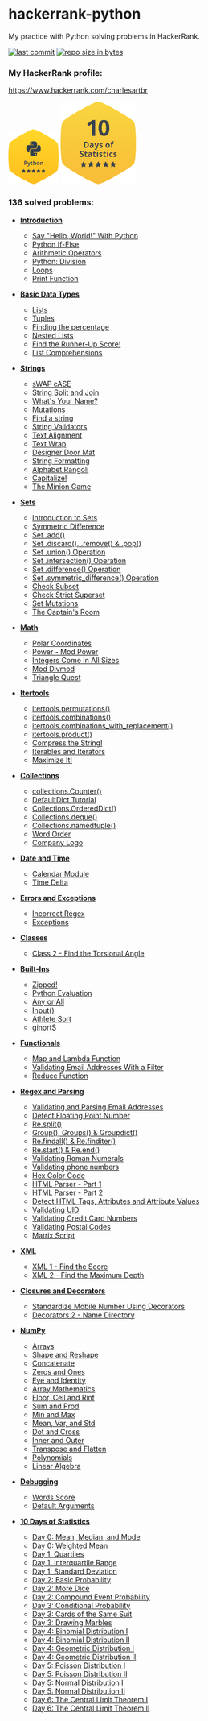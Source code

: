 # hackerrank-python

My practice with Python solving problems in HackerRank.

[![last commit](https://img.shields.io/github/last-commit/charlesartbr/hackerrank-python.svg)](https://github.com/charlesartbr/hackerrank-python) 
[![repo size in bytes](https://img.shields.io/github/repo-size/charlesartbr/hackerrank-python.svg)](https://github.com/charlesartbr/hackerrank-python) 

### My HackerRank profile:

https://www.hackerrank.com/charlesartbr

![Python](badges/python.png?s=5)
![10 Days of Statistics](badges/10-days-of-statistics.png?s=5)

### **136** solved problems:

- **[Introduction](introduction)**
    * [Say "Hello, World!" With Python](introduction/say-hello-world-with-python)
    * [Python If-Else](introduction/python-if-else)
    * [Arithmetic Operators](introduction/arithmetic-operators)
    * [Python: Division](introduction/python-division)
    * [Loops](introduction/loops)
    * [Print Function](introduction/python-print)

- **[Basic Data Types](basic-data-types)**
    * [Lists](basic-data-types/lists)
    * [Tuples](basic-data-types/tuples)
    * [Finding the percentage](basic-data-types/finding-the-percentage)
    * [Nested Lists](basic-data-types/nested-list)
    * [Find the Runner-Up Score!](basic-data-types/find-the-runner-up-score)
    * [List Comprehensions](basic-data-types/list-comprehensions)

- **[Strings](strings)**
  * [sWAP cASE](strings/swap-case)
  * [String Split and Join](strings/string-split-and-join)
  * [What's Your Name?](strings/whats-your-name)
  * [Mutations](strings/mutations)
  * [Find a string](strings/find-a-string)
  * [String Validators](strings/string-validators)
  * [Text Alignment](strings/text-alignment)
  * [Text Wrap](strings/text-wrap)
  * [Designer Door Mat](strings/designer-door-mat)
  * [String Formatting](strings/string-formatting)
  * [Alphabet Rangoli](strings/alphabet-rangoli)
  * [Capitalize!](strings/capitalize)
  * [The Minion Game](strings/the-minion-game)

- **[Sets](sets)**
  * [Introduction to Sets](sets/introduction-to-sets)
  * [Symmetric Difference](sets/symmetric-difference)
  * [Set .add()](sets/set-add)
  * [Set .discard(), .remove() & .pop()](sets/set-discard-remove-pop)
  * [Set .union() Operation](sets/set-union)
  * [Set .intersection() Operation](sets/set-intersection)
  * [Set .difference() Operation](sets/set-difference)
  * [Set .symmetric_difference() Operation](sets/set-symmetric-difference)
  * [Check Subset](sets/check-subset)
  * [Check Strict Superset](sets/check-strict-superset)
  * [Set Mutations](sets/set-mutations)
  * [The Captain's Room](sets/the-captains-room)

- **[Math](math)**
  * [Polar Coordinates](math/polar-coordinates)
  * [Power - Mod Power](math/power-mod-power) 
  * [Integers Come In All Sizes](math/integers-come-in-all-sizes)
  * [Mod Divmod](math/mod-divmod)
  * [Triangle Quest](math/triangle-quest)

- **[Itertools](itertools)**
  * [itertools.permutations()](itertools/permutations)
  * [itertools.combinations()](itertools/combinations)
  * [itertools.combinations_with_replacement()](itertools/combinations-with-replacement)
  * [itertools.product()](itertools/product)
  * [Compress the String!](itertools/compress-the-string)
  * [Iterables and Iterators](itertools/iterables-and-iterators)
  * [Maximize It!](itertools/maximize-it)
  
- **[Collections](collections)**
  * [collections.Counter()](collections/counter)
  * [DefaultDict Tutorial](collections/defaultdict-tutorial)
  * [Collections.OrderedDict()](collections/ordereddict)
  * [Collections.deque()](collections/deque)
  * [Collections.namedtuple()](collections/namedtuple)
  * [Word Order](collections/word-order)
  * [Company Logo](collections/company-logo)

- **[Date and Time](date-time)**
  * [Calendar Module](date-time/calendar-module)
  * [Time Delta](date-time/time-delta)

- **[Errors and Exceptions](errors-exceptions)**
  * [Incorrect Regex](errors-exceptions/incorrect-regex)
  * [Exceptions](errors-exceptions/exceptions)
- **[Classes](classes)**
  * [Class 2 - Find the Torsional Angle](classes/class-2-find-the-torsional-angle)

- **[Built-Ins](built-ins)**
  * [Zipped!](built-ins/zipped)
  * [Python Evaluation](built-ins/eval)
  * [Any or All](built-ins/any-or-all)
  * [Input()](built-ins/input)
  * [Athlete Sort](built-ins/athlete-sort)
  * [ginortS](built-ins/ginorts)

- **[Functionals](functionals)**
  * [Map and Lambda Function](functionals/map-and-lambda-expression)
  * [Validating Email Addresses With a Filter](functionals/validate-list-of-email-address-with-filter)
  * [Reduce Function](functionals/reduce-function)

- **[Regex and Parsing](regex-and-parsing)**
  * [Validating and Parsing Email Addresses](regex-and-parsing/validating-named-email-addresses)
  * [Detect Floating Point Number](regex-and-parsing/detect-floating-point-number)
  * [Re.split()](regex-and-parsing/re-split)
  * [Group(), Groups() & Groupdict()](regex-and-parsing/re-group-groups)
  * [Re.findall() & Re.finditer()](regex-and-parsing/re-findall-re-finditer)
  * [Re.start() & Re.end()](regex-and-parsing/re-start-re-end)
  * [Validating Roman Numerals](regex-and-parsing/validate-a-roman-number)
  * [Validating phone numbers](regex-and-parsing/validating-the-phone-number)
  * [Hex Color Code](regex-and-parsing/hex-color-code)
  * [HTML Parser - Part 1](regex-and-parsing/html-parser-part-1)
  * [HTML Parser - Part 2](regex-and-parsing/html-parser-part-2)
  * [Detect HTML Tags, Attributes and Attribute Values](regex-and-parsing/detect-html-tags-attributes-and-attribute-values)
  * [Validating UID](regex-and-parsing/validating-uid)
  * [Validating Credit Card Numbers](regex-and-parsing/validating-credit-card-number)
  * [Validating Postal Codes](regex-and-parsing/validating-postalcode)
  * [Matrix Script](regex-and-parsing/matrix-script)

- **[XML](xml)**
  * [XML 1 - Find the Score](xml/xml-1-find-the-score)
  * [XML 2 - Find the Maximum Depth](xml/xml2-find-the-maximum-depth)

- **[Closures and Decorators](closures-and-decorators)**
  * [Standardize Mobile Number Using Decorators](closures-and-decorators/standardize-mobile-number-using-decorators)
  * [Decorators 2 - Name Directory](closures-and-decorators/decorators-2-name-directory)

- **[NumPy](numpy)**
  * [Arrays](numpy/arrays)
  * [Shape and Reshape](numpy/shape-reshape)
  * [Concatenate](numpy/concatenate)
  * [Zeros and Ones](numpy/zeros-and-ones)
  * [Eye and Identity](numpy/eye-and-identity)
  * [Array Mathematics](numpy/array-mathematics)
  * [Floor, Ceil and Rint](numpy/floor-ceil-and-rint)
  * [Sum and Prod](numpy/sum-and-prod)
  * [Min and Max](numpy/min-and-max)
  * [Mean, Var, and Std](numpy/mean-var-and-std)
  * [Dot and Cross](numpy/dot-and-cross)
  * [Inner and Outer](numpy/inner-and-outer)
  * [Transpose and Flatten](numpy/transpose-and-flatten)
  * [Polynomials](numpy/polynomials)
  * [Linear Algebra](numpy/linear-algebra)

- **[Debugging](debugging)**
  * [Words Score](debugging/words-score)
  * [Default Arguments](debugging/default-arguments)

- **[10 Days of Statistics](10-days-of-statistics)**
  * [Day 0: Mean, Median, and Mode](10-days-of-statistics/day-0-mean-median-and-mode)
  * [Day 0: Weighted Mean](10-days-of-statistics/day-0-weighted-mean)
  * [Day 1: Quartiles](10-days-of-statistics/day-1-quartiles)
  * [Day 1: Interquartile Range](10-days-of-statistics/day-1-interquartile-range)
  * [Day 1: Standard Deviation](10-days-of-statistics/day-1-standard-deviation)
  * [Day 2: Basic Probability](10-days-of-statistics/day-2-basic-probability)
  * [Day 2: More Dice](10-days-of-statistics/day-2-more-dice)
  * [Day 2: Compound Event Probability](10-days-of-statistics/day-2-compound-event-probability)
  * [Day 3: Conditional Probability](10-days-of-statistics/day-3-conditional-probability)
  * [Day 3: Cards of the Same Suit](10-days-of-statistics/day-3-cards-of-the-same-suit)
  * [Day 3: Drawing Marbles](10-days-of-statistics/day-3-drawing-marbles)
  * [Day 4: Binomial Distribution I](10-days-of-statistics/day-4-binomial-distribution-1)
  * [Day 4: Binomial Distribution II](10-days-of-statistics/day-4-binomial-distribution-2)
  * [Day 4: Geometric Distribution I](10-days-of-statistics/day-4-geometric-distribution-1)
  * [Day 4: Geometric Distribution II](10-days-of-statistics/day-4-geometric-distribution-2)
  * [Day 5: Poisson Distribution I](10-days-of-statistics/day-5-poisson-distribution-1)
  * [Day 5: Poisson Distribution II](10-days-of-statistics/day-5-poisson-distribution-2)
  * [Day 5: Normal Distribution I](10-days-of-statistics/day-5-normal-distribution-1)
  * [Day 5: Normal Distribution II](10-days-of-statistics/day-5-normal-distribution-2)
  * [Day 6: The Central Limit Theorem I](10-days-of-statistics/day-6-the-central-limit-theorem-1)
  * [Day 6: The Central Limit Theorem II](10-days-of-statistics/day-6-the-central-limit-theorem-2)